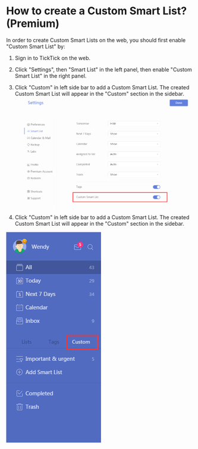 # How to create a Custom Smart List? \(Premium)

In order to create Custom Smart Lists on the web, you should first enable "Custom Smart List" by:

1. Sign in to TickTick on the web.

2. Click "Settings", then "Smart List" in the left panel, then enable "Custom Smart List" in the right panel.

3. Click "Custom" in left side bar to add a Custom Smart List. The created Custom Smart List will appear in the "Custom" section in the sidebar.
![](custom1.png)

4. Click "Custom" in left side bar to add a Custom Smart List. The created Custom Smart List will appear in the "Custom" section in the sidebar.

![](custom2.png)

